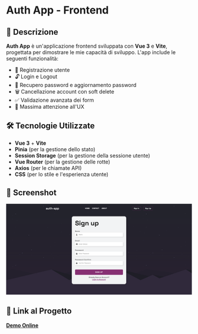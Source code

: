 # Auth App - Frontend

## 📌 Descrizione

**Auth App** è un'applicazione frontend sviluppata con **Vue 3** e **Vite**, progettata per dimostrare le mie capacità di sviluppo. L'app include le seguenti funzionalità:

- 🔑 Registrazione utente
- 🔓 Login e Logout
- 🔄 Recupero password e aggiornamento password
- 🗑️ Cancellazione account con soft delete
- ✅ Validazione avanzata dei form
- 🎨 Massima attenzione all'UX

## 🛠️ Tecnologie Utilizzate

- **Vue 3** + **Vite**
- **Pinia** (per la gestione dello stato)
- **Session Storage** (per la gestione della sessione utente)
- **Vue Router** (per la gestione delle rotte)
- **Axios** (per le chiamate API)
- **CSS** (per lo stile e l'esperienza utente)

## 📸 Screenshot

![Screenshot](./src/images/auth-app.png)

## 🔗 Link al Progetto

[**Demo Online**](https://thomas-mach.github.io/auth-app-frontend/)
